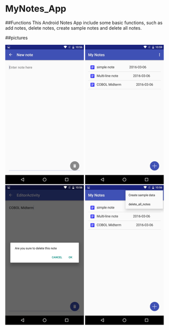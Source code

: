 # MyNotes_App

##Functions
This Android Notes App include some basic functions, such as add notes, 
delete notes, create sample notes and delete all notes.


##pictures
<tr>
<img alt="add notes" src="https://github.com/JohnnieLi/MyNotes_App/blob/master/images/addNotes.jpg "add notes" width="250" >
<img alt="home" src="https://github.com/JohnnieLi/MyNotes_App/blob/master/images/home.jpg" width="250" >
<img alt="delete notes" src="https://github.com/JohnnieLi/MyNotes_App/blob/master/images/delete.jpg" width="250" >
<img alt="menu" src="https://github.com/JohnnieLi/MyNotes_App/blob/master/images/menu.jpg" width="250" >
</tr>
